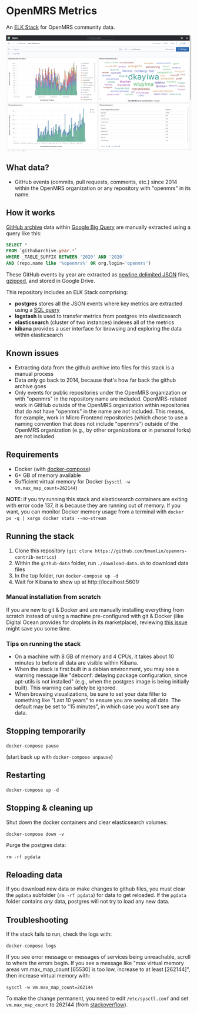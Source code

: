 # OpenMRS Metrics

An [ELK Stack](https://www.elastic.co/what-is/elk-stack) for OpenMRS community data.

![OpenMRS Metrics](images/openmrs-metrics.png)

## What data?

- GitHub events (commits, pull requests, comments, etc.) since 2014 within the
  OpenMRS organization or any repository with "openmrs" in its name.

## How it works

[GitHub archive](https://www.gharchive.org/) data within
[Google Big Query](https://cloud.google.com/bigquery) are manually extracted using
a query like this:

```sql
SELECT *
FROM `githubarchive.year.*`
WHERE _TABLE_SUFFIX BETWEEN '2020' AND '2020'
AND (repo.name like '%openmrs%' OR org.login='openmrs')
```

These GitHub events by year are extracted as [newline delimited JSON](http://ndjson.org/)
files, [gzipped](https://www.gzip.org/), and stored in Google Drive.

This repository includes an ELK Stack comprising:

- **postgres** stores all the JSON events where key metrics are extracted using
  a [SQL query](postgres/docker-entrypoint-initdb.d/04-metrics.sql)
- **logstash** is used to transfer metrics from postgres into elasticsearch
- **elasticsearch** (cluster of two instances) indexes all of the metrics
- **kibana** provides a user interface for browsing and exploring the data
  within elasticsearch

## Known issues

- Extracting data from the github archive into files for this stack is a manual process
- Data only go back to 2014, because that's how far back the github archive goes
- Only events for public repositories under the OpenMRS organization or with "openmrs" in
  the repository name are included. OpenMRS-related work in GitHub outside of the OpenMRS
  organization within repositories that do _not_ have "openmrs" in the name are not
  included. This means, for example, work in Micro Frontend repositories (which chose
  to use a naming convention that does not include "openmrs") outside of the
  OpenMRS organization (e.g., by other organizations or in personal forks) are not
  included.

## Requirements

- Docker (with [docker-compose](https://docs.docker.com/compose/install/))
- 6+ GB of memory available
- Sufficient virtual memory for Docker (`sysctl -w vm.max_map_count=262144`)

**NOTE**: if you try running this stack and elasticsearch containers are exiting with
error code 137, it is because they are running out of memory. If you want, you can monitor
Docker memory usage from a terminal with `docker ps -q | xargs docker stats --no-stream`

## Running the stack

1. Clone this repository (`git clone https://github.com/bmamlin/openmrs-contrib-metrics`)
2. Within the `github-data` folder, run `./download-data.sh` to download data files
3. In the top folder, run `docker-compose up -d`
4. Wait for Kibana to show up at http://localhost:5601/

### Manual installation from scratch

If you are new to git & Docker and are manually installing everything from scratch
instead of using a machine pre-configured with git & Docker (like Digital Ocean provides for 
droplets in its marketplace), reviewing [this issue](https://github.com/bmamlin/openmrs-contrib-metrics/issues/1#issue-785815236) 
might save you some time.

### Tips on running the stack

* On a machine with 8 GB of memory and 4 CPUs, it takes about 10 minutes to before
all data are visible within Kibana.
* When the stack is first built in a debian environment, you may see a 
warning message like "debconf: delaying package configuration, since apt-utils 
is not installed" (e.g., when the postgres image is being initially built). This 
warning can safely be ignored.
* When browsing visualizations, be sure to set your date filter to something like
"Last 10 years" to ensure you are seeing all data. The default may be set to "15
minutes", in which case you won't see any data.

## Stopping temporarily

`docker-compose pause`

(start back up with `docker-compose unpause`)

## Restarting

`docker-compose up -d`

## Stopping & cleaning up

Shut down the docker containers and clear elasticsearch volumes:

`docker-compose down -v`

Purge the postgres data:

`rm -rf pgdata`

## Reloading data

If you download new data or make changes to github files, you must clear the
`pgdata` subfolder (`rm -rf pgdata`) for data to get reloaded. If the `pgdata` 
folder contains _any_ data, postgres will not try to load any new data.

## Troubleshooting

If the stack fails to run, check the logs with:

`docker-compose logs`

If you see error message or messages of services being unreachable, scroll to 
where the errors begin. If you see a message like "max virtual memory areas 
vm.max_map_count [65530] is too low, increase to at least [262144]", then 
increase virtual memory with:

`sysctl -w vm.max_map_count=262144`

To make the change permanent, you need to edit `/etc/sysctl.conf` and set 
`vm.max_map_count` to 262144 (from [stackoverflow](https://stackoverflow.com/a/51448773/5602641)).
